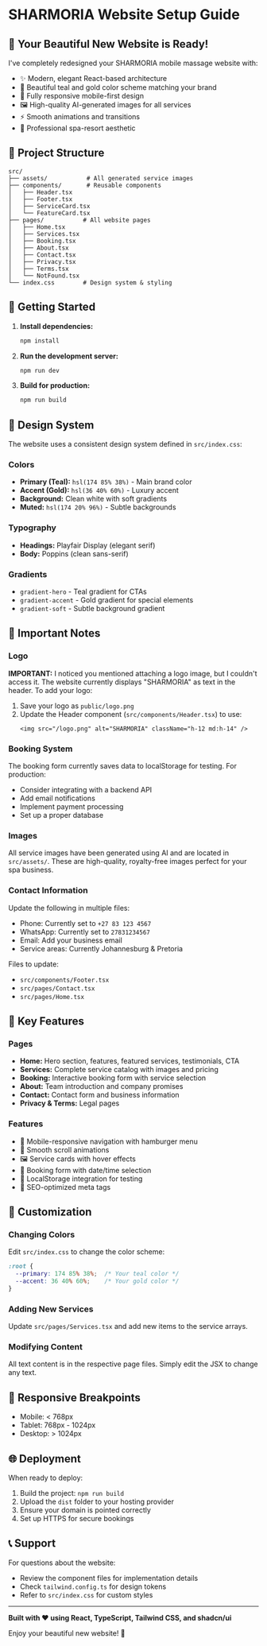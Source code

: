 # SHARMORIA Website Setup Guide

## 🎉 Your Beautiful New Website is Ready!

I've completely redesigned your SHARMORIA mobile massage website with:
- ✨ Modern, elegant React-based architecture
- 🎨 Beautiful teal and gold color scheme matching your brand
- 📱 Fully responsive mobile-first design  
- 🖼️ High-quality AI-generated images for all services
- ⚡ Smooth animations and transitions
- 💅 Professional spa-resort aesthetic

## 📁 Project Structure

```
src/
├── assets/           # All generated service images
├── components/       # Reusable components
│   ├── Header.tsx
│   ├── Footer.tsx
│   ├── ServiceCard.tsx
│   └── FeatureCard.tsx
├── pages/           # All website pages
│   ├── Home.tsx
│   ├── Services.tsx
│   ├── Booking.tsx
│   ├── About.tsx
│   ├── Contact.tsx
│   ├── Privacy.tsx
│   ├── Terms.tsx
│   └── NotFound.tsx
└── index.css        # Design system & styling
```

## 🚀 Getting Started

1. **Install dependencies:**
   ```bash
   npm install
   ```

2. **Run the development server:**
   ```bash
   npm run dev
   ```

3. **Build for production:**
   ```bash
   npm run build
   ```

## 🎨 Design System

The website uses a consistent design system defined in `src/index.css`:

### Colors
- **Primary (Teal):** `hsl(174 85% 38%)` - Main brand color
- **Accent (Gold):** `hsl(36 40% 60%)` - Luxury accent
- **Background:** Clean white with soft gradients
- **Muted:** `hsl(174 20% 96%)` - Subtle backgrounds

### Typography
- **Headings:** Playfair Display (elegant serif)
- **Body:** Poppins (clean sans-serif)

### Gradients
- `gradient-hero` - Teal gradient for CTAs
- `gradient-accent` - Gold gradient for special elements
- `gradient-soft` - Subtle background gradient

## 📝 Important Notes

### Logo
**IMPORTANT:** I noticed you mentioned attaching a logo image, but I couldn't access it. The website currently displays "SHARMORIA" as text in the header. To add your logo:

1. Save your logo as `public/logo.png`
2. Update the Header component (`src/components/Header.tsx`) to use:
   ```tsx
   <img src="/logo.png" alt="SHARMORIA" className="h-12 md:h-14" />
   ```

### Booking System
The booking form currently saves data to localStorage for testing. For production:
- Consider integrating with a backend API
- Add email notifications
- Implement payment processing
- Set up a proper database

### Images
All service images have been generated using AI and are located in `src/assets/`. These are high-quality, royalty-free images perfect for your spa business.

### Contact Information
Update the following in multiple files:
- Phone: Currently set to `+27 83 123 4567`
- WhatsApp: Currently set to `27831234567`
- Email: Add your business email
- Service areas: Currently Johannesburg & Pretoria

Files to update:
- `src/components/Footer.tsx`
- `src/pages/Contact.tsx`
- `src/pages/Home.tsx`

## 🎯 Key Features

### Pages
- **Home:** Hero section, features, featured services, testimonials, CTA
- **Services:** Complete service catalog with images and pricing
- **Booking:** Interactive booking form with service selection
- **About:** Team introduction and company promises
- **Contact:** Contact form and business information
- **Privacy & Terms:** Legal pages

### Features
- 📱 Mobile-responsive navigation with hamburger menu
- 🎨 Smooth scroll animations
- 🖼️ Service cards with hover effects
- 📅 Booking form with date/time selection
- 💾 LocalStorage integration for testing
- 🎯 SEO-optimized meta tags

## 🔧 Customization

### Changing Colors
Edit `src/index.css` to change the color scheme:
```css
:root {
  --primary: 174 85% 38%;  /* Your teal color */
  --accent: 36 40% 60%;    /* Your gold color */
}
```

### Adding New Services
Update `src/pages/Services.tsx` and add new items to the service arrays.

### Modifying Content
All text content is in the respective page files. Simply edit the JSX to change any text.

## 📱 Responsive Breakpoints
- Mobile: < 768px
- Tablet: 768px - 1024px
- Desktop: > 1024px

## 🌐 Deployment

When ready to deploy:
1. Build the project: `npm run build`
2. Upload the `dist` folder to your hosting provider
3. Ensure your domain is pointed correctly
4. Set up HTTPS for secure bookings

## 📞 Support

For questions about the website:
- Review the component files for implementation details
- Check `tailwind.config.ts` for design tokens
- Refer to `src/index.css` for custom styles

---

**Built with ❤️ using React, TypeScript, Tailwind CSS, and shadcn/ui**

Enjoy your beautiful new website! 🎉
